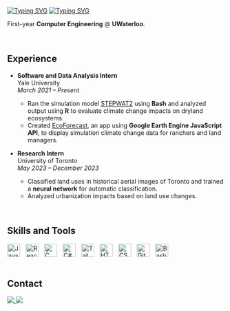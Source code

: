 [![Typing SVG](https://readme-typing-svg.demolab.com?font=Poppins&weight=600&size=25&pause=1000&color=F7F7F7&vCenter=true&width=430&height=40&lines=Hey!+I'm+Harley+%F0%9F%91%8B)](https://git.io/typing-svg#gh-dark-mode-only)
[![Typing SVG](https://readme-typing-svg.demolab.com?font=Poppins&weight=600&size=25&pause=1000&color=000000&vCenter=true&width=430&height=40&lines=Hey!+I'm+Harley+%F0%9F%91%8B)](https://git.io/typing-svg#gh-light-mode-only)

First-year **Computer Engineering** @ **UWaterloo**.

<br />

## Experience
- **Software and Data Analysis Intern**  
  Yale University  
  *March 2021 – Present*  
  - Ran the simulation model [STEPWAT2](https://github.com/DrylandEcology/STEPWAT2) using **Bash** and analyzed output using **R** to evaluate climate change impacts on dryland ecosystems.
  - Created [EcoForecast](https://ecoforecast.info/), an app using **Google Earth Engine JavaScript API**, to display simulation climate change data for ranchers and land managers.

- **Research Intern**  
  University of Toronto  
  *May 2023 – December 2023*  
  - Classified land uses in historical aerial images of Toronto and trained a **neural network** for automatic classification.
  - Analyzed urbanization impacts based on land use changes.

<br />

## Skills and Tools
<img align="left" alt="JavaScript" width="30px" style="padding-right:10px;" src="https://cdn.jsdelivr.net/gh/devicons/devicon/icons/javascript/javascript-plain.svg" />
<img align="left" alt="React" width="30px" style="padding-right:10px;" src="https://cdn.jsdelivr.net/gh/devicons/devicon/icons/react/react-original.svg" />
<img align="left" alt="C" width="30px" style="padding-right:10px;" src="https://cdn.jsdelivr.net/gh/devicons/devicon@latest/icons/c/c-original.svg" />
<img align="left" alt="C#" width="30px" style="padding-right:10px;" src="https://cdn.jsdelivr.net/gh/devicons/devicon@latest/icons/csharp/csharp-original.svg" />
<img align="left" alt="Tailwind" width="30px" style="padding-right:10px;" src="https://cdn.jsdelivr.net/gh/devicons/devicon@latest/icons/tailwindcss/tailwindcss-original.svg" />
<img align="left" alt="HTML" width="30px" style="padding-right:10px;" src="https://cdn.jsdelivr.net/gh/devicons/devicon/icons/html5/html5-plain.svg" />
<img align="left" alt="CSS" width="30px" style="padding-right:10px;" src="https://cdn.jsdelivr.net/gh/devicons/devicon/icons/css3/css3-plain.svg" />
<img align="left" alt="Git" width="30px" style="padding-right:10px;" src="https://cdn.jsdelivr.net/gh/devicons/devicon/icons/git/git-original.svg" />
<img align="left" alt="Bash" width="30px" style="padding-right:10px;" src="https://cdn.jsdelivr.net/gh/devicons/devicon/icons/bash/bash-original.svg" />
<br />

<br />
<br />

## Contact
<div>
  <a href="https://www.linkedin.com/in/harley-zhang-3ba53b2a9">
    <img src="https://img.shields.io/badge/LinkedIn-%230762C8.svg?style=for-the-badge&logo=linkedin&logoColor=white"/>
  </a>
  <a href="mailto:harleyzhang06@gmail.com">
    <img src="https://img.shields.io/badge/Email-%233d3d3d.svg?style=for-the-badge&logo=gmail&logoColor=%23c71610"/>
  </a>
</div>

